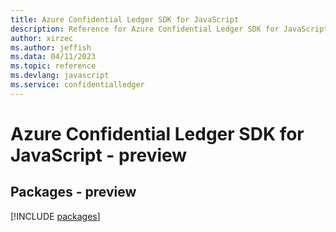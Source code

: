 ```yaml
---
title: Azure Confidential Ledger SDK for JavaScript
description: Reference for Azure Confidential Ledger SDK for JavaScript
author: xirzec
ms.author: jeffish
ms.data: 04/11/2023
ms.topic: reference
ms.devlang: javascript
ms.service: confidentialledger
---
```

# Azure Confidential Ledger SDK for JavaScript - preview
## Packages - preview
[!INCLUDE [packages](confidential-ledger-index.md)]